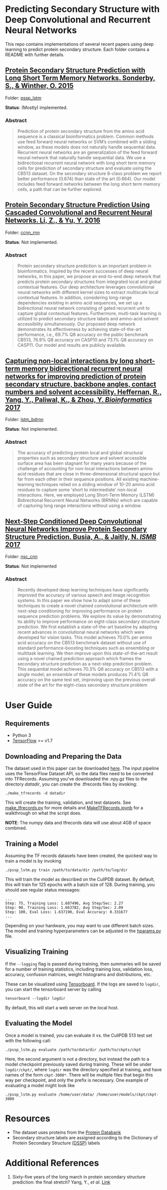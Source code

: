# Predicting Secondary Structure with Deep Convolutional and Recurrent Neural Networks
This repo contains implementations of several recent papers using deep learning to predict protein secondary structure. Each folder contains a README with further details.

## [Protein Secondary Structure Prediction with Long Short Term Memory Networks. Sonderby, S., & Winther, O. 2015](https://arxiv.org/pdf/1412.7828.pdf)
Folder: [pssp_lstm](./pssp_lstm/)

**Status**: (Mostly) implemented.
### Abstract
> Prediction of protein secondary structure from the amino acid sequence is a classical bioinformatics problem. Common methods use feed forward neural networks or SVM’s combined with a sliding window, as these models
does not naturally handle sequential data. Recurrent neural networks are an generalization of the feed forward
neural network that naturally handle sequential data. We use a bidirectional recurrent neural network with long
short term memory cells for prediction of secondary structure and evaluate using the CB513 dataset. On the
secondary structure 8-class problem we report better performance (0.674) than state of the art (0.664). Our model
includes feed forward networks between the long short term memory cells, a path that can be further explored.

## [Protein Secondary Structure Prediction Using Cascaded Convolutional and Recurrent Neural Networks. Li, Z., & Yu, Y. 2016](https://arxiv.org/abs/1604.07176)
Folder: [ccnn_rnn](./ccnn_rnn/)

**Status**: Not implemented.
### Abstract
> Protein secondary structure prediction is an important problem in bioinformatics. Inspired by the recent successes of deep neural networks, in this paper, we propose an end-to-end deep network that predicts protein secondary structures from integrated local and global contextual features. Our deep architecture leverages convolutional neural networks with different kernel sizes to extract multiscale local contextual features. In addition, considering long-range dependencies existing in amino acid sequences, we set up a bidirectional neural network consisting of gated recurrent unit to capture global contextual features. Furthermore, multi-task learning is utilized to predict secondary structure labels and amino-acid solvent accessibility simultaneously. Our proposed deep network demonstrates its effectiveness by achieving state-of-the-art performance, i.e., 69.7% Q8 accuracy on the public benchmark CB513, 76.9% Q8 accuracy on CASP10 and 73.1% Q8 accuracy on CASP11. Our model and results are publicly available.

## [Capturing non-local interactions by long short-term memory bidirectional recurrent neural networks for improving prediction of protein secondary structure, backbone angles, contact numbers and solvent accessibility. Heffernan, R., Yang, Y., Paliwal, K., & Zhou, Y. *Bioinformatics* 2017](https://www.ncbi.nlm.nih.gov/pubmed/28430949)
Folder: [lstm_bdrnn](./lstm_bdrnn/)

**Status**: Not implemented.
### Abstract
> The accuracy of predicting protein local and global structural properties such as secondary structure and solvent accessible surface area has been stagnant for many years because of the challenge of accounting for non-local interactions between amino acid residues that are close in three-dimensional structural space but far from each other in their sequence positions. All existing machine-learning techniques relied on a sliding window of 10-20 amino acid residues to capture some 'short to intermediate' non-local interactions. Here, we employed Long Short-Term Memory (LSTM) Bidirectional Recurrent Neural Networks (BRNNs) which are capable of capturing long range interactions without using a window.

## [Next-Step Conditioned Deep Convolutional Neural Networks Improve Protein Secondary Structure Prediction. Busia, A., & Jaitly, N. *ISMB* 2017](https://research.google.com/pubs/pub46131.html)
Folder: [nsc_cnn](./nsc_cnn/)

**Status**: Not implemented
### Abstract
> Recently developed deep learning techniques have significantly improved the accuracy of various speech and image recognition systems. In this paper we show how to adapt some of these techniques to create a novel chained convolutional architecture with next-step conditioning for improving performance on protein sequence prediction problems. We explore its value by demonstrating its ability to improve performance on eight-class secondary structure prediction. We first establish a state-of-the-art baseline by adapting recent advances in convolutional neural networks which were developed for vision tasks. This model achieves 70.0% per amino acid accuracy on the CB513 benchmark dataset without use of standard performance-boosting techniques such as ensembling or multitask learning. We then improve upon this state-of-the-art result using a novel chained prediction approach which frames the secondary structure prediction as a next-step prediction problem. This sequential model achieves 70.3% Q8 accuracy on CB513 with a single model; an ensemble of these models produces 71.4% Q8 accuracy on the same test set, improving upon the previous overall state of the art for the eight-class secondary structure problem

# User Guide

## Requirements

- Python 3
- [TensorFlow](https://www.tensorflow.org/install/) >= v1.7


## Downloading and Preparing the Data

The dataset used in this paper can be downloaded [here](https://www.princeton.edu/~jzthree/datasets/ICML2014/). The input pipeline uses the TensorFlow Dataset API, so the data files need to be converted into TFRecords. Assuming you've downloaded the .npy.gz files to the directory *datadir*, you can create the .tfrecords files by invoking:
```
./make_tfrecords -d datadir
```
This will create the training, validation, and test datasets. See [make_tfrecords.py](./make_tfrecords.py) for more details and [MakeTFRecords.ipynb](./MakeTFRecords.ipynb) for a walkthrough on what the script does.

**NOTE**: The numpy data and tfrecords data will use about 4GB of space combined.

## Training a Model

Assuming the TF records datasets have been created, the quickest way to train a model is by invoking
```
./pssp_lstm.py train /path/to/data/dir /path/to/log/dir
```
This will train the model as described on the CullPDB dataset. By default, this will train for 125 epochs with a batch size of 128. During training, you should see regular status messages: 
```
...
Step: 75, Training Loss: 1.687496, Avg Step/Sec: 2.27
Step: 90, Training Loss: 1.663782, Avg Step/Sec: 2.09
Step: 100, Eval Loss: 1.637190, Eval Accuracy: 0.331677
...
```

Depending on your hardware, you may want to use different batch sizes. The model and training hyperparameters can be adjusted in the [hparams.py](./hparams.py) file.

## Visualizing Training

If the `--logging` flag is passed during training, then summaries will be saved for a number of training statistics, including training loss, validation loss, accuracy, confusion matrices, weight histograms and distributions, etc.

These can be visualized using [Tensorboard](https://github.com/tensorflow/tensorboard). If the logs are saved to `logdir`, you can start the tensorboard server by calling
```
tensorboard --logdir logdir
```
By default, this will start a web server on the local host. 

## Evaluating the Model

Once a model is trained, you can evaluate it vs. the CullPDB 513 test set with the following call:
```
./pssp_lstm.py evaluate /path/to/data/dir /path/to/ckpts/ckpt
```
Here, the second argument is not a directory, but instead the path to a model checkpoint previously saved during training. These will be under `logdir/ckpt/`, where `logdir` was the directory specified at training, and have names of the form `ckpt-3000*`. There will be multiple files that begin this way per checkpoint, and only the prefix is necessary. One example of evaluating a model might look like
```
./pssp_lstm.py evaluate /home/user/data/ /home/user/models/ckpt/ckpt-3000
```

# Resources


- The dataset uses proteins from the [Protein Databank](https://www.wwpdb.org/)
- Secondary structure labels are assigned according to the Dictionary of Protein Secondary Structure [(DSSP)](http://swift.cmbi.ru.nl/gv/dssp/) labels

# Additional References

1. Sixty-five years of the long march in protein secondary structure prediction: the final stretch? Yang, Y., *et al.* [Link](https://academic.oup.com/bib/advance-article/doi/10.1093/bib/bbw129/2769436)
